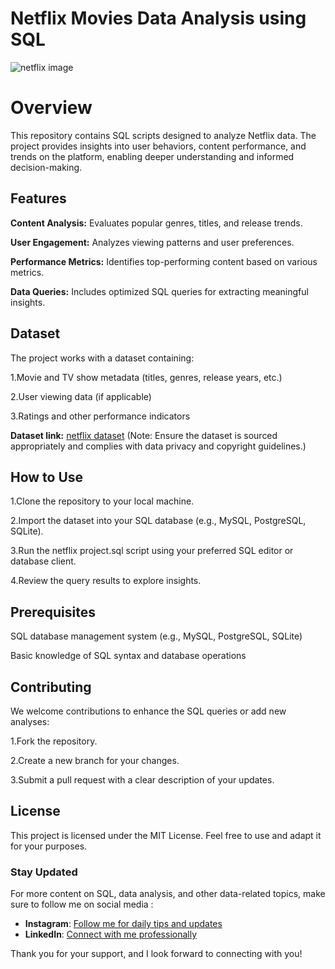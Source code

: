 # Netflix Movies Data Analysis using SQL

![netflix image](https://wallpapercave.com/wp/wp5063339.png)
# Overview
This repository contains SQL scripts designed to analyze Netflix data. The project provides insights into user behaviors, content performance, and trends on the platform, enabling deeper understanding and informed decision-making.

## Features
**Content Analysis:** Evaluates popular genres, titles, and release trends.

**User Engagement:** Analyzes viewing patterns and user preferences.

**Performance Metrics:** Identifies top-performing content based on various metrics.

**Data Queries:** Includes optimized SQL queries for extracting meaningful insights.
## Dataset
The project works with a dataset containing:

1.Movie and TV show metadata (titles, genres, release years, etc.)

2.User viewing data (if applicable)

3.Ratings and other performance indicators

**Dataset link:** [netflix dataset](https://www.kaggle.com/datasets/shivamb/netflix-shows?resource=download)
(Note: Ensure the dataset is sourced appropriately and complies with data privacy and copyright guidelines.)

## How to Use
1.Clone the repository to your local machine.

2.Import the dataset into your SQL database (e.g., MySQL, PostgreSQL, SQLite).

3.Run the netflix project.sql script using your preferred SQL editor or database client.

4.Review the query results to explore insights.
## Prerequisites
SQL database management system (e.g., MySQL, PostgreSQL, SQLite)

Basic knowledge of SQL syntax and database operations
## Contributing
We welcome contributions to enhance the SQL queries or add new analyses:

1.Fork the repository.

2.Create a new branch for your changes.

3.Submit a pull request with a clear description of your updates.
## License
This project is licensed under the MIT License. Feel free to use and adapt it for your purposes.

### Stay Updated 

For more content on SQL, data analysis, and other data-related topics, make sure to follow me on social media :

- **Instagram**: [Follow me for daily tips and updates](https://www.instagram.com/_.ellieee__/)
- **LinkedIn**: [Connect with me professionally](https://www.linkedin.com/in/seema-sanga-79a23316b/)

Thank you for your support, and I look forward to connecting with you!
